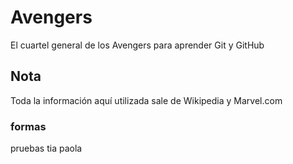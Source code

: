# Avengers

El cuartel general de los Avengers para aprender Git y GitHub

## Nota
Toda la información aquí utilizada sale de Wikipedia y Marvel.com

### formas 
pruebas tia paola
